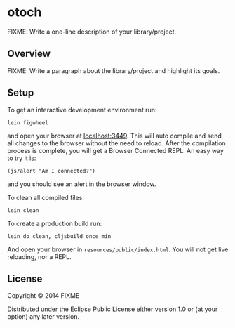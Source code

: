 # otoch

FIXME: Write a one-line description of your library/project.

## Overview

FIXME: Write a paragraph about the library/project and highlight its goals.

## Setup

To get an interactive development environment run:

    lein figwheel

and open your browser at [localhost:3449](http://localhost:3449/).
This will auto compile and send all changes to the browser without the
need to reload. After the compilation process is complete, you will
get a Browser Connected REPL. An easy way to try it is:

    (js/alert "Am I connected?")

and you should see an alert in the browser window.

To clean all compiled files:

    lein clean

To create a production build run:

    lein do clean, cljsbuild once min

And open your browser in `resources/public/index.html`. You will not
get live reloading, nor a REPL. 

## License

Copyright © 2014 FIXME

Distributed under the Eclipse Public License either version 1.0 or (at your option) any later version.
